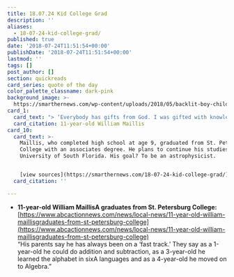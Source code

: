 ```yaml
---
title: 18.07.24 Kid College Grad
description: ''
aliases:
  - 18-07-24-kid-college-grad/
published: true
date: '2018-07-24T11:51:54+00:00'
publishDate: '2018-07-24T11:51:54+00:00'
lastmod: ''
tags: []
post_author: []
section: quickreads
card_series: quote of the day
color_palette_classname: dark-pink
background_image: >-
  https://smarthernews.com/wp-content/uploads/2018/05/backlit-boy-child-822419.jpg
card_1:
  card_text: "> ‘Everybody has gifts from God. I was gifted with knowledge.”\n\n11-year-old William Maillis"
  card_citation: 11-year-old William Maillis
card_10:
  card_text: >-
    Maillis, who completed high school at age 9, graduated from St. Petersburg
    College with an associates degree. He plans to continue his studies at the
    University of South Florida. His goal? To be an astrophysicist.


    [view sources](https://smarthernews.com/18-07-24-kid-college-grad/)
  card_citation: ''

---
```

*   **11-year-old William MaillisA graduates from St. Petersburg College:**  
    [https://www.abcactionnews.com/news/local-news/11-year-old-william-maillisgraduates-from-st-petersburg-college](https://www.abcactionnews.com/news/local-news/11-year-old-william-maillisgraduates-from-st-petersburg-college)  
    “His parents say he has always been on a ‘fast track.’ They say as a 1-year-old he could do addition and subtraction, as a 3-year-old he learned the alphabet in sixA languages and as a 4-year-old he moved on to Algebra.”
